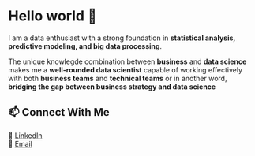 # Hello world 👋 

I am a data enthusiast with a strong foundation in **statistical analysis, predictive modeling, and big data processing**. 

The unique knowlegde combination between **business** and **data science** makes me a **well-rounded data scientist** capable of working effectively with both **business teams** and **technical teams** or in another word, **bridging the gap between business strategy and data science**

## 📫 Connect With Me  
💼 [LinkedIn](https://www.linkedin.com/in/jake-le-ba8247319/)  
📧 [Email](mailto:jakele.lka@gmail.com)  


